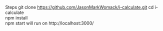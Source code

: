 Steps 
git clone https://github.com/JasonMarkWomack/i-calculate.git 
cd i-calculate    
npm install   
npm start
will run on http://localhost:3000/ 
